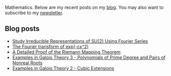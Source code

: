 Mathematics. Below are my recent posts on my [blog](https://desvl.xyz). You may also want to subscribe to my [newsletter](https://www.getrevue.co/profile/desvl_).

## Blog posts
<!-- BLOG-POST-LIST:START -->
- [Study Irreducible Representations of SU&lpar;2&rpar; Using Fourier Series](https://desvl.xyz/2022/05/08/rep-SU2/)
- [The Fourier transform of exp&lpar;-cx^2&rpar;](https://desvl.xyz/2022/05/06/exp-fourier/)
- [A Detailed Proof of the Riemann Mapping Theorem](https://desvl.xyz/2022/04/15/riemann-mapping-theorem-proof/)
- [Examples in Galois Theory 3 - Polynomials of Prime Degree and Pairs of Nonreal Roots](https://desvl.xyz/2022/03/29/galois-example-3/)
- [Examples in Galois Theory 2 - Cubic Extensions](https://desvl.xyz/2022/03/27/galois-example-2/)
<!-- BLOG-POST-LIST:END -->
